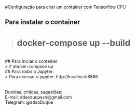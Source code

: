 #Configuração para criar um container com Tensorflow CPU
<br />
## Para instalar o container <br />
> # docker-compose up --build
<br />
## Para iniciar o container<br />
> # docker-compose up
<br />
## Para rodar o Jupyter: <br />
> Para acessar o jupyter: http://localhost:8888<br />
<br />
<br />
Duvidas, criticas, sugestões:<br>
E-mail: adaoduquesn@gmail.com<br>
Telegram: @adaoDuque <br>


